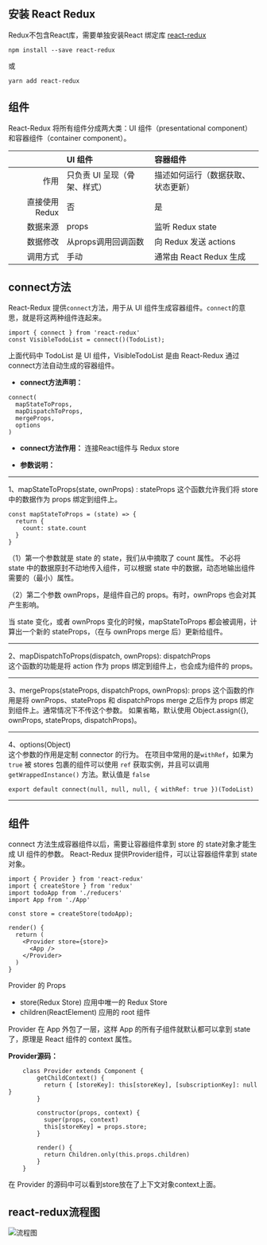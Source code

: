 ## 安装 React Redux
Redux不包含React库，需要单独安装React 绑定库 [react-redux](https://github.com/reactjs/react-redux)

```
npm install --save react-redux
```
或

```
yarn add react-redux
```

## 组件
React-Redux 将所有组件分成两大类：UI 组件（presentational component）和容器组件（container component）。

||UI 组件|容器组件|
|---:   |:---  |:---   |
|作用|只负责 UI 呈现（骨架、样式）|描述如何运行（数据获取、状态更新）|
|直接使用 Redux|否|是|
|数据来源|props|监听 Redux state|
|数据修改|从props调用回调函数|向 Redux 发送 actions|
|调用方式|手动|通常由 React Redux 生成|

## connect方法  
React-Redux 提供`connect`方法，用于从 UI 组件生成容器组件。`connect`的意思，就是将这两种组件连起来。  

```
import { connect } from 'react-redux'
const VisibleTodoList = connect()(TodoList);
```
上面代码中 TodoList 是 UI 组件，VisibleTodoList 是由 React-Redux 通过connect方法自动生成的容器组件。

* **connect方法声明：**

```
connect(
  mapStateToProps,
  mapDispatchToProps,
  mergeProps,
  options
)
```

* **connect方法作用：**
连接React组件与 Redux store

* **参数说明：**
------
1、mapStateToProps(state, ownProps) : stateProps
这个函数允许我们将 store 中的数据作为 props 绑定到组件上。  

```
const mapStateToProps = (state) => {
  return {
    count: state.count
  }
}
```  

（1）第一个参数就是 state 的 state，我们从中摘取了 count 属性。
不必将 state 中的数据原封不动地传入组件，可以根据 state 中的数据，动态地输出组件需要的（最小）属性。  

（2）第二个参数 ownProps，是组件自己的 props。有时，ownProps 也会对其产生影响。  

当 state 变化，或者 ownProps 变化的时候，mapStateToProps 都会被调用，计算出一个新的 stateProps，（在与 ownProps merge 后）更新给组件。  

------  
2、mapDispatchToProps(dispatch, ownProps): dispatchProps  
这个函数的功能是将 action 作为 props 绑定到组件上，也会成为组件的 props。  

------
3、mergeProps(stateProps, dispatchProps, ownProps): props
这个函数的作用是将 ownProps、stateProps 和 dispatchProps merge 之后作为 props 绑定到组件上。通常情况下不传这个参数。
如果省略，默认使用 Object.assign({}, ownProps, stateProps, dispatchProps)。  

------
4、options(Object)  
这个参数的作用是定制 connector 的行为。
在项目中常用的是`withRef`，如果为`true` 被 stores 包裹的组件可以使用 `ref` 获取实例，并且可以调用 `getWrappedInstance()` 方法。默认值是 `false`

```
export default connect(null, null, null, { withRef: true })(TodoList)
```

------

## <Provider> 组件  
connect 方法生成容器组件以后，需要让容器组件拿到 store 的 state对象才能生成 UI 组件的参数。
React-Redux 提供Provider组件，可以让容器组件拿到 state 对象。  

```
import { Provider } from 'react-redux'
import { createStore } from 'redux'
import todoApp from './reducers'
import App from './App'

const store = createStore(todoApp);

render() {
  return (
    <Provider store={store}>
      <App />
    </Provider>
  )
}
```
Provider 的 Props  
* store(Redux Store)  应用中唯一的 Redux Store   
* children(ReactElement)  应用的 root 组件    

Provider 在 App 外包了一层，这样 App 的所有子组件就默认都可以拿到 state 了，原理是 React 组件的 context 属性。  

**Provider源码：**

```
    class Provider extends Component {
        getChildContext() {
          return { [storeKey]: this[storeKey], [subscriptionKey]: null }
        }

        constructor(props, context) {
          super(props, context)
          this[storeKey] = props.store;
        }

        render() {
          return Children.only(this.props.children)
        }
    }
```
在 Provider 的源码中可以看到store放在了上下文对象context上面。

## react-redux流程图

![流程图](https://upload-images.jianshu.io/upload_images/1064933-b40a784022679503.png?imageMogr2/auto-orient/strip%7CimageView2/2/w/1240)
